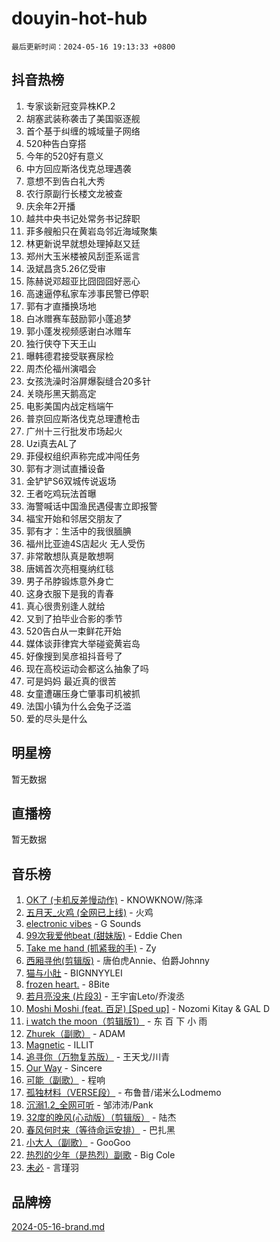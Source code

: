 # douyin-hot-hub

`最后更新时间：2024-05-16 19:13:33 +0800`

## 抖音热榜

1. 专家谈新冠变异株KP.2
1. 胡塞武装称袭击了美国驱逐舰
1. 首个基于纠缠的城域量子网络
1. 520种告白穿搭
1. 今年的520好有意义
1. 中方回应斯洛伐克总理遇袭
1. 意想不到告白礼大秀
1. 农行原副行长楼文龙被查
1. 庆余年2开播
1. 越共中央书记处常务书记辞职
1. 菲多艘船只在黄岩岛邻近海域聚集
1. 林更新说早就想处理掉赵又廷
1. 郑州大玉米楼被风刮歪系谣言
1. 汲斌昌贪5.26亿受审
1. 陈赫说邓超亚比囧囧囧好恶心
1. 高速逼停私家车涉事民警已停职
1. 郭有才直播换场地
1. 白冰赠赛车鼓励郭小蓬追梦
1. 郭小蓬发视频感谢白冰赠车
1. 独行侠夺下天王山
1. 曝韩德君接受联赛尿检
1. 周杰伦福州演唱会
1. 女孩洗澡时浴屏爆裂缝合20多针
1. 关晓彤黑天鹅高定
1. 电影美国内战定档端午
1. 普京回应斯洛伐克总理遭枪击
1. 广州十三行批发市场起火
1. Uzi真去AL了
1. 菲侵权组织声称完成冲闯任务
1. 郭有才测试直播设备
1. 金铲铲S6双城传说返场
1. 王者吃鸡玩法首曝
1. 海警喊话中国渔民遇侵害立即报警
1. 福宝开始和邻居交朋友了
1. 郭有才：生活中的我很腼腆
1. 福州比亚迪4S店起火 无人受伤
1. 非常敢想队真是敢想啊
1. 唐嫣首次亮相戛纳红毯
1. 男子吊脖锻炼意外身亡
1. 这身衣服下是我的青春
1. 真心很贵别逢人就给
1. 又到了拍毕业合影的季节
1. 520告白从一束鲜花开始
1. 媒体谈菲律宾大举碰瓷黄岩岛
1. 好像搜到吴彦祖抖音号了
1. 现在高校运动会都这么抽象了吗
1. 可是妈妈 最近真的很苦
1. 女童遭碾压身亡肇事司机被抓
1. 法国小镇为什么会兔子泛滥
1. 爱的尽头是什么

## 明星榜

暂无数据

## 直播榜

暂无数据

## 音乐榜

1. [OK了 (卡机反差慢动作)](https://sf5-hl-cdn-tos.douyinstatic.com/obj/tos-cn-ve-2774/osXWgLGizaDPmw9B0CIggvCFeIAAebk1YMe8jD) - KNOWKNOW/陈泽
1. [五月天_火鸡 (全网已上线)](https://sf3-cdn-tos.douyinstatic.com/obj/tos-cn-ve-2774/oEtOMSQZstjlJ4nfBEgeqN29IbWjkmDBrFtF2C) - 火鸡
1. [electronic vibes](https://sf3-cdn-tos.douyinstatic.com/obj/tos-cn-ve-2774/oMIpXkYtpBe14gZjOFMCLfhBv1zjK1O3Ztar9Q) - G Sounds
1. [99次我爱他beat (甜妹版)](https://sf5-hl-cdn-tos.douyinstatic.com/obj/tos-cn-ve-2774/ocBPCLaDWFQr2tJdQmEDjGfSYIjegYYPBQZykZ) - Eddie Chen
1. [Take me hand (抓紧我的手)](https://sf3-cdn-tos.douyinstatic.com/obj/tos-cn-ve-2774/os8GB2fDQQmJZTmtomg0gHX5fBACiEgcFgEKYg) - Zy
1. [西厢寻他(剪辑版)](https://sf3-cdn-tos.douyinstatic.com/obj/tos-cn-ve-2774/oUsAVfAQKlRNxEv5qxvIB8o5qmIWUcXbzJKJhw) - 唐伯虎Annie、伯爵Johnny
1. [猫与小肚](https://sf5-hl-cdn-tos.douyinstatic.com/obj/tos-cn-ve-2774/osZeoClMECgK8DYl6VebABgbchEtPYQjZEnRtd) - BIGNNYYLEI
1. [frozen heart.](https://sf5-hl-cdn-tos.douyinstatic.com/obj/tos-cn-ve-2774/oIIWJfyjIACZA9zQMtnJ6hQQhFC4vhCupoRBsO) - 8Bite
1. [若月亮没来 (片段3)](https://sf3-cdn-tos.douyinstatic.com/obj/tos-cn-ve-2774/okfyEUsGW1B1ovJi5JiN9IjvAT2lMwA054GoEB) - 王宇宙Leto/乔浚丞
1. [Moshi Moshi (feat. 百足) [Sped up]](https://sf3-cdn-tos.douyinstatic.com/obj/tos-cn-ve-2774/ocCPFQcXJLeroaIdQLIGAoeeYM3OAUYGDguHXz) - Nozomi Kitay & GAL D
1. [i watch the moon（剪辑版1）](https://sf5-hl-cdn-tos.douyinstatic.com/obj/tos-cn-ve-2774/o0I9mSChzHZANMJIEBfkCQzzg6N5WAcVtqft9P) - 东 百 下 小 雨
1. [Zhurek（副歌）](https://sf3-cdn-tos.douyinstatic.com/obj/tos-cn-ve-2774/ooQm8FBZQDlf0btEYgVpCcSCQfrdJGBEKZYBGS) - ADAM
1. [Magnetic](https://sf3-cdn-tos.douyinstatic.com/obj/tos-cn-ve-2774/oAQCYdBNZfLACGDmVFAsfAtpy32tqErgQ3XgBN) - ILLIT
1. [追寻你（万物复苏版）](https://sf27-cdn-tos.douyinstatic.com/obj/tos-cn-ve-2774/oYeAZJsbjIDit9APmBg8u6uDUQnHmoCf3gbo74) - 王天戈/川青
1. [Our Way](https://sf5-hl-cdn-tos.douyinstatic.com/obj/tos-cn-ve-2774/o8tPEkQgQNCe0DPeFwZzYrbqLlnzBBrYidWkEZ) - Sincere
1. [可能（副歌）](https://sf5-hl-cdn-tos.douyinstatic.com/obj/tos-cn-ve-2774/cde1731888894259b333569393c2fb51) - 程响
1. [孤独材料（VERSE段）](https://sf5-hl-cdn-tos.douyinstatic.com/obj/tos-cn-ve-2774/ocX7glDNHYlwFeYrGQfBZoThtvPWy8tCCEBGKQ) - 布鲁昔/诺米么Lodmemo
1. [沉溺1.2_全网可听](https://sf27-cdn-tos.douyinstatic.com/obj/tos-cn-ve-2774/ok2QoiBqsWAX9McZmWiI9gAB0EzwD4Xj6yfmtH) - 邹沛沛/Pank
1. [32度的晚风(心动版）（剪辑版）](https://sf5-hl-cdn-tos.douyinstatic.com/obj/tos-cn-ve-2774/owNyabsyWdzUulxhoJfK8IBXgp0UMQAHpvGh2B) - 陆杰
1. [春风何时来（等待命运安排）](https://sf3-cdn-tos.douyinstatic.com/obj/tos-cn-ve-2774/oICBNbD3gelMfB4WgiD1KI2jQtXZE2FgHLwtsl) - 巴扎黑
1. [小大人（副歌）](https://sf3-cdn-tos.douyinstatic.com/obj/tos-cn-ve-2774/oIhaDwehWhLFsVIG7QIICLLazDNGJAGg5geeb4) - GooGoo
1. [热烈的少年（是热烈）副歌](https://sf5-hl-cdn-tos.douyinstatic.com/obj/tos-cn-ve-2774/owVNI0CLDAUMtSz6TEYvfFBFL4UDFFhLfgK8fa) - Big Cole
1. [未必](https://sf5-hl-cdn-tos.douyinstatic.com/obj/tos-cn-ve-2774/ogntQMFnKQDZUgTCYuJgfLEtleYZZFxBQqhhFB) - 言瑾羽

## 品牌榜

[2024-05-16-brand.md](2024-05-16-brand.md)
